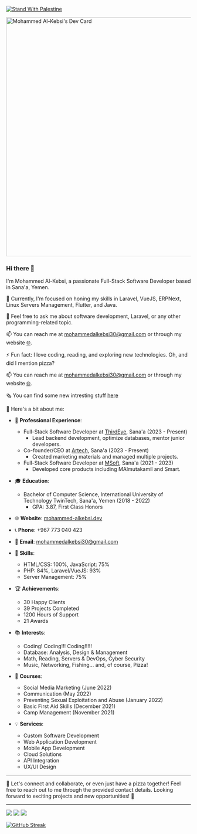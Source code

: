 [![Stand With Palestine](https://raw.githubusercontent.com/TheBSD/StandWithPalestine/main/banner-no-action.svg)](https://TheBSD.github.io/StandWithPalestine/)

<a href="https://app.daily.dev/mohammedn"><img src="https://api.daily.dev/devcards/v2/d78F29LwLbhA9koafjq7Z.png?type=wide&r=q3d" width="652" alt="Mohammed Al-Kebsi's Dev Card"/></a>
### Hi there 👋

I'm Mohammed Al-Kebsi, a passionate Full-Stack Software Developer based in Sana'a, Yemen. 

🌱 Currently, I'm focused on honing my skills in Laravel, VueJS, ERPNext, Linux Servers Management, Flutter, and Java.

💬 Feel free to ask me about software development, Laravel, or any other programming-related topic.

📫 You can reach me at mohammedalkebsi30@gmail.com or through my website [🌐](https://mohammed-alkebsi.dev/).

⚡ Fun fact: I love coding, reading, and exploring new technologies. Oh, and did I mention pizza?

📫 You can reach me at mohammedalkebsi30@gmail.com or through my website [🌐](https://mohammed-alkebsi.dev/).

🗞️ You can find some new intresting stuff [here](https://blog.mohammed-alkebsi.dev/)

🚀 Here's a bit about me:

- 💼 **Professional Experience**:
  - Full-Stack Software Developer at [ThirdEye](https://www.facebook.com/thirdeyesoft), Sana'a (2023 - Present)
    - Lead backend development, optimize databases, mentor junior developers.
  - Co-founder/CEO at [Artech](https://www.facebook.com/artech.ye), Sana'a (2023 - Present)
    - Created marketing materials and managed multiple projects.
  - Full-Stack Software Developer at [MSoft](https://www.facebook.com/msoftar), Sana'a (2021 - 2023)
    - Developed core products including MAlmutakamil and Smart.
    
- 🎓 **Education**:
  - Bachelor of Computer Science, International University of Technology TwinTech, Sana'a, Yemen (2018 - 2022)
    - GPA: 3.87, First Class Honors

- 🌐 **Website**: [mohammed-alkebsi.dev](https://mohammed-alkebsi.dev/)
- 📞 **Phone**: +967 773 040 423
- 📧 **Email**: mohammedalkebsi30@gmail.com

- 🌟 **Skills**:
  - HTML/CSS: 100%, JavaScript: 75%
  - PHP: 84%, Laravel/VueJS: 93%
  - Server Management: 75%
  
- 🏆 **Achievements**:
  - 30 Happy Clients
  - 39 Projects Completed
  - 1200 Hours of Support
  - 21 Awards

- 📚 **Interests**:
  - Coding! Coding!!! Coding!!!!!
  - Database: Analysis, Design & Management
  - Math, Reading, Servers & DevOps, Cyber Security
  - Music, Networking, Fishing... and, of course, Pizza!

- 🌱 **Courses**:
  - Social Media Marketing (June 2022)
  - Communication (May 2022)
  - Preventing Sexual Exploitation and Abuse (January 2022)
  - Basic First Aid Skills (December 2021)
  - Camp Management (November 2021)

- 💡 **Services**:
  - Custom Software Development
  - Web Application Development
  - Mobile App Development
  - Cloud Solutions
  - API Integration
  - UX/UI Design
  
---

🌟 Let's connect and collaborate, or even just have a pizza together! Feel free to reach out to me through the provided contact details. Looking forward to exciting projects and new opportunities! 🌟

<hr/>
<img src="https://github-readme-stats.vercel.app/api?username=Nao-30&count_private=true&show_icons=true&hide_title=true" />
<img src="https://github-profile-trophy.vercel.app/?username=Nao-30&theme=flat&no-frame=true&margin-w=30" />
<img src="https://github-readme-stats.vercel.app/api/top-langs/?username=Nao-30&hide_title=true&layout=compact" />

[![GitHub Streak](https://github-readme-streak-stats.herokuapp.com?user=Nao-30&theme=gruvbox_duo&hide_border=true)](https://github.com/Nao-30)

